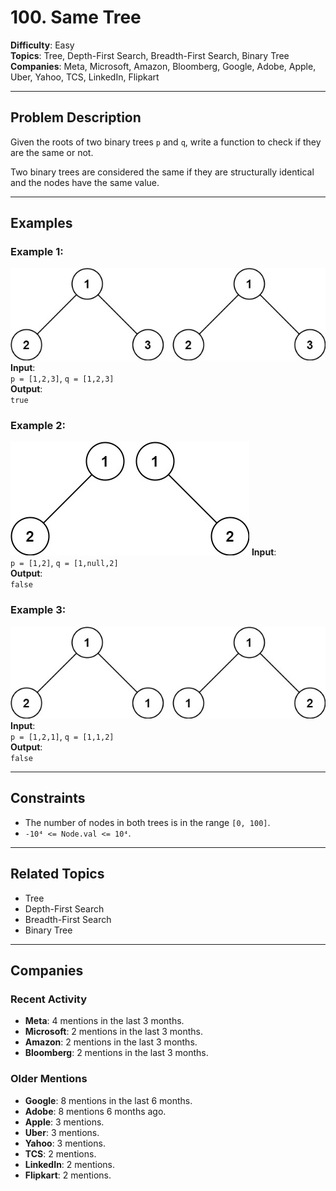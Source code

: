 # 100. Same Tree

**Difficulty**: Easy  
**Topics**: Tree, Depth-First Search, Breadth-First Search, Binary Tree  
**Companies**: Meta, Microsoft, Amazon, Bloomberg, Google, Adobe, Apple, Uber, Yahoo, TCS, LinkedIn, Flipkart  

---

## Problem Description

Given the roots of two binary trees `p` and `q`, write a function to check if they are the same or not.

Two binary trees are considered the same if they are structurally identical and the nodes have the same value.

---

## Examples

### Example 1:
![st1]
**Input**:  
`p = [1,2,3]`, `q = [1,2,3]`  
**Output**:  
`true`  

### Example 2:
![st2]
**Input**:  
`p = [1,2]`, `q = [1,null,2]`  
**Output**:  
`false`  

### Example 3:
![st3]
**Input**:  
`p = [1,2,1]`, `q = [1,1,2]`  
**Output**:  
`false`  

---

## Constraints

- The number of nodes in both trees is in the range `[0, 100]`.
- `-10⁴ <= Node.val <= 10⁴`.

---

## Related Topics

- Tree
- Depth-First Search
- Breadth-First Search
- Binary Tree

---

## Companies

### Recent Activity
- **Meta**: 4 mentions in the last 3 months.
- **Microsoft**: 2 mentions in the last 3 months.
- **Amazon**: 2 mentions in the last 3 months.
- **Bloomberg**: 2 mentions in the last 3 months.
  
### Older Mentions
- **Google**: 8 mentions in the last 6 months.
- **Adobe**: 8 mentions 6 months ago.
- **Apple**: 3 mentions.
- **Uber**: 3 mentions.
- **Yahoo**: 3 mentions.
- **TCS**: 2 mentions.
- **LinkedIn**: 2 mentions.
- **Flipkart**: 2 mentions.

[st1]:/ico/st1.jpg
[st2]:/ico/st2.jpg
[st3]:/ico/st3.jpg